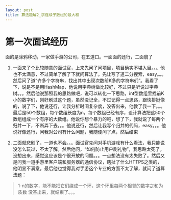 ```yaml
---
layout: post
title: 算法题解2_求连续子数组的最大和
---
```


# 第一次面试经历

面的是涂鸦移动，一家做手游的公司，在五道口。一面面的还行，二面崩了

1. 一面来了个比较随意的面试官，上来先问了问项目，项目确实不堪入目。。。他也不太满意，不过简单了解了下就问算法了。先让写了道二分搜索，easy。。。然后问了道“许多个字符串，找出其中出现次数前K多的字符串们”。我看了下，说是不是用HashMap，他说用字典树做比较好，不过只是听说过字典树。。。然后他说那照我的思路做吧，说可以转化一下思路，int型数组里找前K小的数字们，刚好刷过这个题，虽然没记全，不过记得一点思路，跟快排挺像的，说了下，他说还行，让我分析时间复杂度，没答出来，他教了我一下。。。最后是50个数组，每个数组长度为n，每个数组已经有序，设计算法把这50个数组组成一个有序的大数组。他说你想个暴力的吧，想了下，我就说了每两个归并一下，不断弄下去。。。他说还行，然后让我写个归并的代码，easy。。。他说好像还行，问我对公司有什么问题，我随便问了点，然后结束

2. 二面就悲剧了，一道也不会。。。面试官先问对手机游戏有什么看法，我只能说没怎么玩过，不太了解。然后他问，“如何防止用户刷礼物”，我思路太死了，没想出来，感觉这应该是个很开放的问题。。。一点想法没有太失败了。然后又是问我一道手游里客户端和服务器的通信协议，瞎扯了什么HTTPS之类的，他明显不满意。最后他也觉得我对手游这个专业的方面不太了解，就问了道算法题：
> 1-n的数字，能不能把它们绕成一个环，这个环里每两个相邻的数字之和为质数
没答出来，就结束了。。。